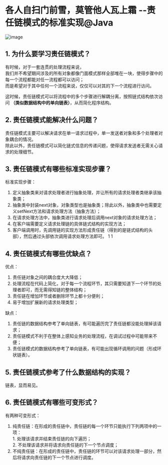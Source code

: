 # 各人自扫门前雪，莫管他人瓦上霜 --责任链模式的标准实现@Java
![image](https://user-images.githubusercontent.com/64548919/131317707-40ee2278-39db-4bae-8bbf-ff486b819353.png)
## 1. 为什么要学习责任链模式？
有时候，对于一套连贯的处理流程来说，       
我们并不希望期间涉及的所有对象都像门面模式那样全部堆在一块，使得步骤中的每一个流程都能对任一流程都可以访问；         
而是希望对于其中任何一个流程来说，仅仅可以对其的下一个流程进行访问。        
       
这时候，责任链模式可以将流程中的多个步骤进行解耦分离，按照链式结构依次访问 **（类似数据结构中的单向链表）**，从而简化程序结构。   

## 2. 责任链模式能解决什么问题？
责任链模式主要可以解决请求在单一请求过程中，单一发送者对象和多个处理者对象耦合的情况。       
除此以外，责任链模式可以简化链式信息的传递问题，使得请求发送者无需关心请求的处理细节。       

## 3. 责任链模式有哪些标准实现步骤？
标准实现步骤：      
1. 定义抽象类来对请求处理者进行抽象处理，并让所有的请求处理者类继承该抽象类；       
2. 抽象类中封装next对象，对象类型也是抽象类；除此以外，抽象类中也需要定义setNext方法和请求处理方法（抽象方法）；     
3. 在请求处理方法中，抽象类进行请求处理后调用next对象的请求处理方法；      
4. 在客户端需要定义请求处理链的具体链式结构的实现方法；        
5. 客户端调用时，先调用链的实现方法形成责任链（得到的是链式结构的头部），然后通过头部依次调用请求处理方法即可。     1 1 

## 4. 责任链模式有哪些优缺点？
优点：     
1. 责任链对象之间的耦合度大大降低；     
2. 处理流程在代码上简化，对于每一个流程环节，其只需要知道下一个环节的处理者即可，而无需得知链的整体结构；        
3. 责任链在增加环节或者删除环节上都十分便利；       
4. 易于增加扩展新的请求处理类型；        

缺点：       
1. 责任链的数据结构参考了单向链表，有可能遍历完了责任链都没能处理掉该请求；         
2. 责任链模式不利于在整体上感知业务的处理流程，在调试过程中可能带来不便；       
3. 责任链模式的数据结构参考了单向链表，有可能出现循环调用的问题（形成环状链表）。
## 5. 责任链模式参考了什么数据结构的实现？
链表，显而易见。

## 6. 责任链模式有哪些可变形式？
有两种可变形式：       
1. 纯责任链：在形成的责任链中，责任链的每一个环节只能执行下列两项中的一项：        
       1. 处理该请求并结束责任链的向下遍历；        
       2. 不处理该请求并将请求向责任链的下一个节点调度；      
2. 不纯责任链：在形成的责任链中，责任链的环节可以对该请求处理一部分，然后将请求向责任链的下一个节点进行调度。
